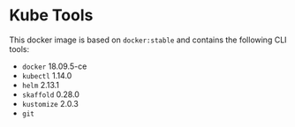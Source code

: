 # Kube Tools

This docker image is based on `docker:stable` and contains the following CLI tools:
- `docker` 18.09.5-ce
- `kubectl` 1.14.0
- `helm` 2.13.1
- `skaffold` 0.28.0
- `kustomize` 2.0.3
- `git`
